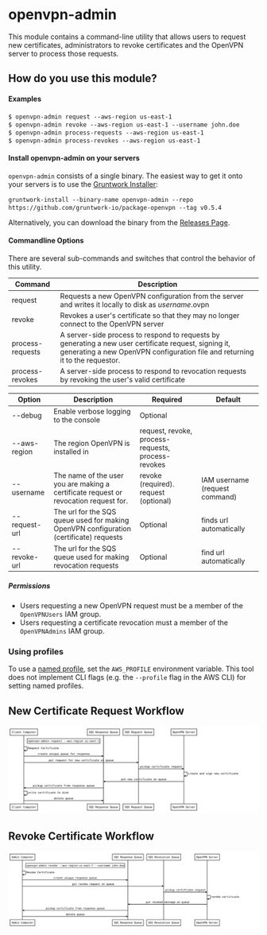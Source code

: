 # openvpn-admin

This module contains a command-line utility that allows users to request new certificates, administrators to revoke 
certificates and the OpenVPN server to process those requests.

## How do you use this module?

#### Examples

```
$ openvpn-admin request --aws-region us-east-1
$ openvpn-admin revoke --aws-region us-east-1 --username john.doe
$ openvpn-admin process-requests --aws-region us-east-1
$ openvpn-admin process-revokes --aws-region us-east-1
```
#### Install openvpn-admin on your servers

`openvpn-admin` consists of a single binary. The easiest way to get it onto your servers is to use the [Gruntwork
Installer](https://github.com/gruntwork-io/gruntwork-installer):

```
gruntwork-install --binary-name openvpn-admin --repo https://github.com/gruntwork-io/package-openvpn --tag v0.5.4
```

Alternatively, you can download the binary from the [Releases
Page](https://github.com/gruntwork-io/package-openvpn/releases).


#### Commandline Options
There are several sub-commands and switches that control the behavior of this utility.  

|Command|Description|
|--------------------|-----------------------------------|
|request|Requests a new OpenVPN configuration from the server and writes it locally to disk as _username_.ovpn|
|revoke|Revokes a user's certificate so that they may no longer connect to the OpenVPN server|
|process-requests|A server-side process to respond to requests by generating a new user certificate request, signing it, generating a new OpenVPN configuration file and returning it to the requestor.
|process-revokes|A server-side process to respond to revocation requests by revoking the user's valid certificate

|Option|Description|Required|Default|
|--------------------|----------------|------------|------------|
|--debug             |Enable verbose logging to the console|Optional|
|--aws-region        |The region OpenVPN is installed in |request, revoke, process-requests, process-revokes||
|--username          |The name of the user you are making a certificate request or revocation request for.|revoke (required). request (optional)|IAM username (request command)|
|--request-url       |The url for the SQS queue used for making OpenVPN configuration (certificate) requests|Optional|finds url automatically|
|--revoke-url        |The url for the SQS queue used for making revocation requests|Optional|find url automatically|

##### Permissions
- Users requesting a new OpenVPN request must be a member of the `OpenVPNUsers` IAM group. 
- Users requesting a certificate revocation must a member of the `OpenVPNAdmins` IAM group.

### Using profiles

To use a [named profile](https://docs.aws.amazon.com/cli/latest/userguide/cli-configure-profiles.html), set the `AWS_PROFILE` environment variable. This tool does not implement CLI flags (e.g. the `--profile` flag in the AWS CLI) for setting named profiles.


## New Certificate Request Workflow
![openvpn-request-flow-diagram](./openvpn-request-flow-diagram.svg)

## Revoke Certificate Workflow
![openvpn-revoke-flow-diagram](./openvpn-revoke-flow-diagram.svg)
